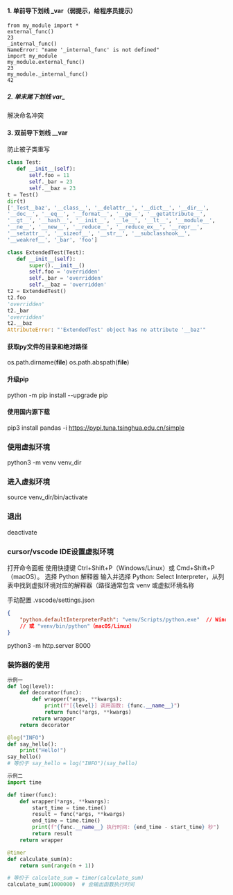 #### 1. 单前导下划线 _var（弱提示，给程序员提示）
```
from my_module import *
external_func()
23
_internal_func()
NameError: "name '_internal_func' is not defined"
import my_module
my_module.external_func()
23
my_module._internal_func()
42
```
##### 2. 单末尾下划线 var_
解决命名冲突
#### 3. 双前导下划线 __var
防止被子类重写
```python
class Test:
   def __init__(self):
       self.foo = 11
       self._bar = 23
       self.__baz = 23
t = Test()
dir(t)
['_Test__baz', '__class__', '__delattr__', '__dict__', '__dir__',
'__doc__', '__eq__', '__format__', '__ge__', '__getattribute__',
'__gt__', '__hash__', '__init__', '__le__', '__lt__', '__module__',
'__ne__', '__new__', '__reduce__', '__reduce_ex__', '__repr__',
'__setattr__', '__sizeof__', '__str__', '__subclasshook__',
'__weakref__', '_bar', 'foo']

class ExtendedTest(Test):
   def __init__(self):
       super().__init__()
       self.foo = 'overridden'
       self._bar = 'overridden'
       self.__baz = 'overridden'
t2 = ExtendedTest()
t2.foo
'overridden'
t2._bar
'overridden'
t2.__baz
AttributeError: "'ExtendedTest' object has no attribute '__baz'"
```
#### 获取py文件的目录和绝对路径
os.path.dirname(__file__)
os.path.abspath(__file__)
#### 升级pip
python -m pip install --upgrade pip
#### 使用国内源下载
pip3 install pandas -i https://pypi.tuna.tsinghua.edu.cn/simple

### 使用虚拟环境
python3 -m venv venv_dir
### 进入虚拟环境
source venv_dir/bin/activate
### 退出
deactivate
### cursor/vscode IDE设置虚拟环境
打开命令面板‌
使用快捷键 Ctrl+Shift+P（Windows/Linux）或 Cmd+Shift+P（macOS）。
‌选择 Python 解释器‌
输入并选择 Python: Select Interpreter，从列表中找到虚拟环境对应的解释器（路径通常包含 venv 或虚拟环境名称

手动配置 .vscode/settings.json
```json
{
    "python.defaultInterpreterPath": "venv/Scripts/python.exe"  // Windows
    // 或 "venv/bin/python"（macOS/Linux）
}
```

python3 -m http.server 8000

### 装饰器的使用
```python
示例一
def log(level):
    def decorator(func):
        def wrapper(*args, **kwargs):
            print(f"[{level}] 调用函数: {func.__name__}")
            return func(*args, **kwargs)
        return wrapper
    return decorator

@log("INFO")
def say_hello():
    print("Hello!")
say_hello()
# 等价于 say_hello = log("INFO")(say_hello)
```
```python
示例二
import time

def timer(func):
    def wrapper(*args, **kwargs):
        start_time = time.time()
        result = func(*args, **kwargs)
        end_time = time.time()
        print(f"{func.__name__} 执行时间: {end_time - start_time} 秒")
        return result
    return wrapper

@timer
def calculate_sum(n):
    return sum(range(n + 1))

# 等价于 calculate_sum = timer(calculate_sum)
calculate_sum(1000000)  # 会输出函数执行时间
```
